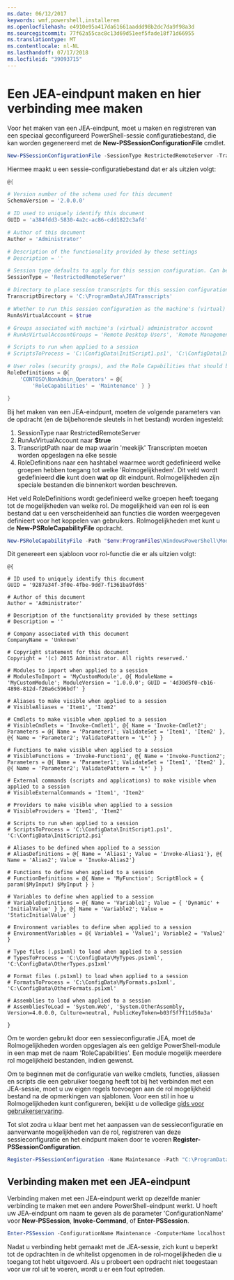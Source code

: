 ```yaml
---
ms.date: 06/12/2017
keywords: wmf,powershell,installeren
ms.openlocfilehash: e4910e95a417da61661aaddd98b2dc7da9f98a3d
ms.sourcegitcommit: 77f62a55cac8c13d69d51eef5fade18f71d66955
ms.translationtype: MT
ms.contentlocale: nl-NL
ms.lasthandoff: 07/17/2018
ms.locfileid: "39093715"
---
```

# <a name="creating-and-connecting-to-a-jea-endpoint"></a>Een JEA-eindpunt maken en hier verbinding mee maken
Voor het maken van een JEA-eindpunt, moet u maken en registreren van een speciaal geconfigureerd PowerShell-sessie configuratiebestand, die kan worden gegenereerd met de **New-PSSessionConfigurationFile** cmdlet.

```powershell
New-PSSessionConfigurationFile -SessionType RestrictedRemoteServer -TranscriptDirectory "C:\ProgramData\JEATranscripts" -RunAsVirtualAccount -RoleDefinitions @{ 'CONTOSO\NonAdmin_Operators' = @{ RoleCapabilities = 'Maintenance' }} -Path "$env:ProgramData\JEAConfiguration\Demo.pssc"
```

Hiermee maakt u een sessie-configuratiebestand dat er als uitzien volgt:
```powershell
@{

# Version number of the schema used for this document
SchemaVersion = '2.0.0.0'

# ID used to uniquely identify this document
GUID = 'a384fdd3-5830-4a2c-ac86-cdd1822c3afd'

# Author of this document
Author = 'Administrator'

# Description of the functionality provided by these settings
# Description = ''

# Session type defaults to apply for this session configuration. Can be 'RestrictedRemoteServer' (recommended), 'Empty', or 'Default'
SessionType = 'RestrictedRemoteServer'

# Directory to place session transcripts for this session configuration
TranscriptDirectory = 'C:\ProgramData\JEATranscripts'

# Whether to run this session configuration as the machine's (virtual) administrator account
RunAsVirtualAccount = $true

# Groups associated with machine's (virtual) administrator account
# RunAsVirtualAccountGroups = 'Remote Desktop Users', 'Remote Management Users'

# Scripts to run when applied to a session
# ScriptsToProcess = 'C:\ConfigData\InitScript1.ps1', 'C:\ConfigData\InitScript2.ps1'

# User roles (security groups), and the Role Capabilities that should be applied to them when applied to a session
RoleDefinitions = @{
    'CONTOSO\NonAdmin_Operators' = @{
        'RoleCapabilities' = 'Maintenance' } }

}
```
Bij het maken van een JEA-eindpunt, moeten de volgende parameters van de opdracht (en de bijbehorende sleutels in het bestand) worden ingesteld:
1.  SessionType naar RestrictedRemoteServer
2.  RunAsVirtualAccount naar **$true**
3.  TranscriptPath naar de map waarin 'meekijk' Transcripten moeten worden opgeslagen na elke sessie
4.  RoleDefinitions naar een hashtabel waarmee wordt gedefinieerd welke groepen hebben toegang tot welke 'Rolmogelijkheden'.  Dit veld wordt gedefinieerd **die** kunt doen **wat** op dit eindpunt.   Rolmogelijkheden zijn speciale bestanden die binnenkort worden beschreven.


Het veld RoleDefinitions wordt gedefinieerd welke groepen heeft toegang tot de mogelijkheden van welke rol.  De mogelijkheid van een rol is een bestand dat u een verscheidenheid aan functies die worden weergegeven definieert voor het koppelen van gebruikers.  Rolmogelijkheden met kunt u de **New-PSRoleCapabilityFile** opdracht.

```powershell
New-PSRoleCapabilityFile -Path "$env:ProgramFiles\WindowsPowerShell\Modules\DemoModule\RoleCapabilities\Maintenance.psrc"
```

Dit genereert een sjabloon voor rol-functie die er als uitzien volgt:
```
@{

# ID used to uniquely identify this document
GUID = '9287a34f-3f0e-4fbe-9dd7-f1361ba9fd65'

# Author of this document
Author = 'Administrator'

# Description of the functionality provided by these settings
# Description = ''

# Company associated with this document
CompanyName = 'Unknown'

# Copyright statement for this document
Copyright = '(c) 2015 Administrator. All rights reserved.'

# Modules to import when applied to a session
# ModulesToImport = 'MyCustomModule', @{ ModuleName = 'MyCustomModule'; ModuleVersion = '1.0.0.0'; GUID = '4d30d5f0-cb16-4898-812d-f20a6c596bdf' }

# Aliases to make visible when applied to a session
# VisibleAliases = 'Item1', 'Item2'

# Cmdlets to make visible when applied to a session
# VisibleCmdlets = 'Invoke-Cmdlet1', @{ Name = 'Invoke-Cmdlet2'; Parameters = @{ Name = 'Parameter1'; ValidateSet = 'Item1', 'Item2' }, @{ Name = 'Parameter2'; ValidatePattern = 'L*' } }

# Functions to make visible when applied to a session
# VisibleFunctions = 'Invoke-Function1', @{ Name = 'Invoke-Function2'; Parameters = @{ Name = 'Parameter1'; ValidateSet = 'Item1', 'Item2' }, @{ Name = 'Parameter2'; ValidatePattern = 'L*' } }

# External commands (scripts and applications) to make visible when applied to a session
# VisibleExternalCommands = 'Item1', 'Item2'

# Providers to make visible when applied to a session
# VisibleProviders = 'Item1', 'Item2'

# Scripts to run when applied to a session
# ScriptsToProcess = 'C:\ConfigData\InitScript1.ps1', 'C:\ConfigData\InitScript2.ps1'

# Aliases to be defined when applied to a session
# AliasDefinitions = @{ Name = 'Alias1'; Value = 'Invoke-Alias1'}, @{ Name = 'Alias2'; Value = 'Invoke-Alias2'}

# Functions to define when applied to a session
# FunctionDefinitions = @{ Name = 'MyFunction'; ScriptBlock = { param($MyInput) $MyInput } }

# Variables to define when applied to a session
# VariableDefinitions = @{ Name = 'Variable1'; Value = { 'Dynamic' + 'InitialValue' } }, @{ Name = 'Variable2'; Value = 'StaticInitialValue' }

# Environment variables to define when applied to a session
# EnvironmentVariables = @{ Variable1 = 'Value1'; Variable2 = 'Value2' }

# Type files (.ps1xml) to load when applied to a session
# TypesToProcess = 'C:\ConfigData\MyTypes.ps1xml', 'C:\ConfigData\OtherTypes.ps1xml'

# Format files (.ps1xml) to load when applied to a session
# FormatsToProcess = 'C:\ConfigData\MyFormats.ps1xml', 'C:\ConfigData\OtherFormats.ps1xml'

# Assemblies to load when applied to a session
# AssembliesToLoad = 'System.Web', 'System.OtherAssembly, Version=4.0.0.0, Culture=neutral, PublicKeyToken=b03f5f7f11d50a3a'

}
```

Om te worden gebruikt door een sessieconfiguratie JEA, moet de Rolmogelijkheden worden opgeslagen als een geldige PowerShell-module in een map met de naam 'RoleCapabilities'. Een module mogelijk meerdere rol mogelijkheid bestanden, indien gewenst.

Om te beginnen met de configuratie van welke cmdlets, functies, aliassen en scripts die een gebruiker toegang heeft tot bij het verbinden met een JEA-sessie, moet u uw eigen regels toevoegen aan de rol mogelijkheid bestand na de opmerkingen van sjablonen. Voor een stil in hoe u Rolmogelijkheden kunt configureren, bekijkt u de volledige [gids voor gebruikerservaring](http://aka.ms/JEA).

Tot slot zodra u klaar bent met het aanpassen van de sessieconfiguratie en aanverwante mogelijkheden van de rol, registreren van deze sessieconfiguratie en het eindpunt maken door te voeren **Register-PSSessionConfiguration**.

```powershell
Register-PSSessionConfiguration -Name Maintenance -Path "C:\ProgramData\JEAConfiguration\Demo.pssc"
```

## <a name="connect-to-a-jea-endpoint"></a>Verbinding maken met een JEA-eindpunt

Verbinding maken met een JEA-eindpunt werkt op dezelfde manier verbinding te maken met een andere PowerShell-eindpunt werkt.  U hoeft uw JEA-eindpunt om naam te geven als de parameter 'ConfigurationName' voor **New-PSSession**, **Invoke-Command**, of **Enter-PSSession**.

```powershell
Enter-PSSession -ConfigurationName Maintenance -ComputerName localhost
```

Nadat u verbinding hebt gemaakt met de JEA-sessie, zich kunt u beperkt tot de opdrachten in de whitelist opgenomen in de rol-mogelijkheden die u toegang tot hebt uitgevoerd. Als u probeert een opdracht niet toegestaan voor uw rol uit te voeren, wordt u er een fout optreden.